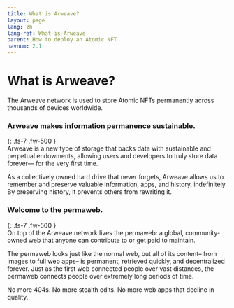 ```yaml
---
title: What is Arweave?
layout: page
lang: zh
lang-ref: What-is-Arweave
parent: How to deploy an Atomic NFT
navnum: 2.1
---
```


# What is Arweave?

The Arweave network is used to store Atomic NFTs permanently across thousands of devices worldwide.

### Arweave makes information permanence sustainable.

{: .fs-7 .fw-500 }
<br>
Arweave is a new type of storage that backs data with sustainable and perpetual endowments, allowing users and developers to truly store data forever— for the very first time.

As a collectively owned hard drive that never forgets, Arweave allows us to remember and preserve valuable information, apps, and history, indefinitely. By preserving history, it prevents others from rewriting it.

### Welcome to the permaweb.

{: .fs-7 .fw-500 }
<br>
On top of the Arweave network lives the permaweb: a global, community-owned web that anyone can contribute to or get paid to maintain.

The permaweb looks just like the normal web, but all of its content– from images to full web apps– is permanent, retrieved quickly, and decentralized forever. Just as the first web connected people over vast distances, the permaweb connects people over extremely long periods of time.

No more 404s. No more stealth edits. No more web apps that decline in quality.
